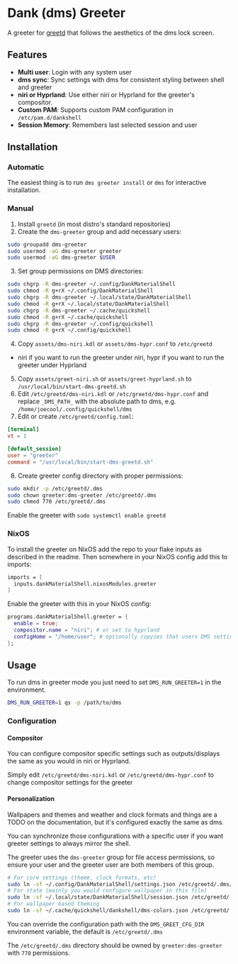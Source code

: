 # Dank (dms) Greeter

A greeter for [greetd](https://github.com/kennylevinsen/greetd) that follows the aesthetics of the dms lock screen.

## Features

- **Multi user**: Login with any system user
- **dms sync**: Sync settings with dms for consistent styling between shell and greeter
- **niri or Hyprland**: Use either niri or Hyprland for the greeter's compositor.
- **Custom PAM**: Supports custom PAM configuration in `/etc/pam.d/dankshell`
- **Session Memory**: Remembers last selected session and user

## Installation

### Automatic

The easiest thing is to run `dms greeter install` or `dms` for interactive installation.

### Manual

1. Install `greetd` (in most distro's standard repositories)
2. Create the `dms-greeter` group and add necessary users:
```bash
sudo groupadd dms-greeter
sudo usermod -aG dms-greeter greeter
sudo usermod -aG dms-greeter $USER
```
3. Set group permissions on DMS directories:
```bash
sudo chgrp -R dms-greeter ~/.config/DankMaterialShell
sudo chmod -R g+rX ~/.config/DankMaterialShell
sudo chgrp -R dms-greeter ~/.local/state/DankMaterialShell
sudo chmod -R g+rX ~/.local/state/DankMaterialShell
sudo chgrp -R dms-greeter ~/.cache/quickshell
sudo chmod -R g+rX ~/.cache/quickshell
sudo chgrp -R dms-greeter ~/.config/quickshell
sudo chmod -R g+rX ~/.config/quickshell
```
4. Copy `assets/dms-niri.kdl` or `assets/dms-hypr.conf` to `/etc/greetd`
  - niri if you want to run the greeter under niri, hypr if you want to run the greeter under Hyprland
5. Copy `assets/greet-niri.sh` or `assets/greet-hyprland.sh` to `/usr/local/bin/start-dms-greetd.sh`
6. Edit `/etc/greetd/dms-niri.kdl` or `/etc/greetd/dms-hypr.conf` and replace `_DMS_PATH_` with the absolute path to dms, e.g. `/home/joecool/.config/quickshell/dms`
7. Edit or create `/etc/greetd/config.toml`:
```toml
[terminal]
vt = 1

[default_session]
user = "greeter"
command = "/usr/local/bin/start-dms-greetd.sh"
```
8. Create greeter config directory with proper permissions:
```bash
sudo mkdir -p /etc/greetd/.dms
sudo chown greeter:dms-greeter /etc/greetd/.dms
sudo chmod 770 /etc/greetd/.dms
```

Enable the greeter with `sudo systemctl enable greetd`

### NixOS

To install the greeter on NixOS add the repo to your flake inputs as described in the readme. Then somewhere in your NixOS config add this to imports:
```nix
imports = [
  inputs.dankMaterialShell.nixosModules.greeter
]
```

Enable the greeter with this in your NixOS config:
```nix
programs.dankMaterialShell.greeter = {
  enable = true;
  compositor.name = "niri"; # or set to hyprland
  configHome = "/home/user"; # optionally copyies that users DMS settings (and wallpaper if set) to the greeters data directory as root before greeter starts
};
```

## Usage

To run dms in greeter mode you just need to set `DMS_RUN_GREETER=1` in the environment.

```bash
DMS_RUN_GREETER=1 qs -p /path/to/dms
```

### Configuration

#### Compositor

You can configure compositor specific settings such as outputs/displays the same as you would in niri or Hyprland.

Simply edit `/etc/greetd/dms-niri.kdl` or `/etc/greetd/dms-hypr.conf` to change compositor settings for the greeter

#### Personalization

Wallpapers and themes and weather and clock formats and things are a TODO on the documentation, but it's configured exactly the same as dms.

You can synchronize those configurations with a specific user if you want greeter settings to always mirror the shell.

The greeter uses the `dms-greeter` group for file access permissions, so ensure your user and the greeter user are both members of this group.

```bash
# For core settings (theme, clock formats, etc)
sudo ln -sf ~/.config/DankMaterialShell/settings.json /etc/greetd/.dms/settings.json
# For state (mainly you would configure wallpaper in this file)
sudo ln -sf ~/.local/state/DankMaterialShell/session.json /etc/greetd/.dms/session.json
# For wallpaper based theming
sudo ln -sf ~/.cache/quickshell/dankshell/dms-colors.json /etc/greetd/.dms/dms-colors.json
```

You can override the configuration path with the `DMS_GREET_CFG_DIR` environment variable, the default is `/etc/greetd/.dms`

The `/etc/greetd/.dms` directory should be owned by `greeter:dms-greeter` with `770` permissions.
